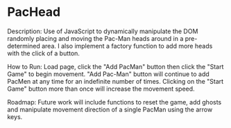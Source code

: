 # PacHead

Description:
Use of JavaScript to dynamically manipulate the DOM randomly placing and moving the Pac-Man heads around in a pre-determined area.
I also implement a factory function to add more heads with the click of a button.

How to Run:
Load page, click the "Add PacMan" button then click the "Start Game" to begin movement.
"Add Pac-Man" button will continue to add PacMen at any time for an indefinite number of times. 
Clicking on the "Start Game" button more than once will increase the movement speed.

Roadmap:
Future work will include functions to reset the game, add ghosts and manipulate movement direction of a single PacMan using the arrow keys.